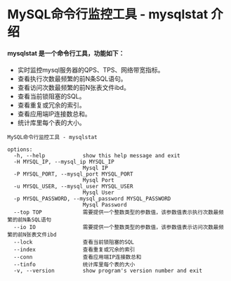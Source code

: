 # MySQL命令行监控工具 - mysqlstat 介绍

#### mysqlstat 是一个命令行工具，功能如下：
* 实时监控mysql服务器的QPS、TPS、网络带宽指标。
* 查看执行次数最频繁的前N条SQL语句。
* 查看访问次数最频繁的前N张表文件ibd。
* 查看当前锁阻塞的SQL。
* 查看重复或冗余的索引。
* 查看应用端IP连接数总和。
* 统计库里每个表的大小。

```
MySQL命令行监控工具 - mysqlstat

options:
  -h, --help            show this help message and exit
  -H MYSQL_IP, --mysql_ip MYSQL_IP
                        Mysql IP
  -P MYSQL_PORT, --mysql_port MYSQL_PORT
                        Mysql Port
  -u MYSQL_USER, --mysql_user MYSQL_USER
                        Mysql User
  -p MYSQL_PASSWORD, --mysql_password MYSQL_PASSWORD
                        Mysql Password
  --top TOP             需要提供一个整数类型的参数值，该参数值表示执行次数最频繁的前N条SQL语句
  --io IO               需要提供一个整数类型的参数值，该参数值表示访问次数最频繁的前N张表文件ibd
  --lock                查看当前锁阻塞的SQL
  --index               查看重复或冗余的索引
  --conn                查看应用端IP连接数总和
  --tinfo               统计库里每个表的大小
  -v, --version         show program's version number and exit
```
